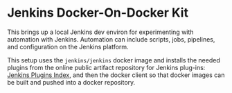 # Jenkins Docker-On-Docker Kit

This brings up a local Jenkins dev environ for experimenting with automation with Jenkins.  Automation can include scripts, jobs, pipelines, and configuration on the Jenkins platform.

This setup uses the `jenkins/jenkins` docker image and installs the needed plugins from the online public artifact repository for Jenkins plug-ins: [Jenkins Plugins Index](https://plugins.jenkins.io/), and then the docker client so that docker images can be built and pushed into a docker repository.
